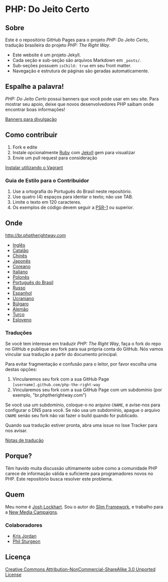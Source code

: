 # PHP: Do Jeito Certo

## Sobre

Este é o repositório GitHub Pages para o projeto _PHP: Do Jeito Certo_, tradução brasileira do projeto _PHP: The Right Way_.

* Este website é um projeto Jekyll.
* Cada seção e sub-seção são arquivos Markdown em `_posts/`.
* Sub-seções possuem `isChild: true` em seu front matter.
* Navegação e estrutura de páginas são geradas automaticamente.

## Espalhe a palavra!

_PHP: Do Jeito Certo_ possui banners que você pode usar em seu site. Para mostrar seu apoio, deixe que novos desenvolvedores PHP saibam onde encontrar boas informações!

[Banners para divulgação](http://br.phptherightway.com/banners.html)

## Como contribuir

1. Fork e edite
2. Instale opcionalmente [Ruby](https://rvm.io/rvm/install/) com [Jekyll](https://github.com/mojombo/jekyll/) gem para visualizar
3. Envie um pull request para consideração

[Instalar utilizando o Vagrant](vagrant.md)

### Guia de Estilo para o Contribuidor

1. Use a ortografia do Português do Brasil neste repositório.
2. Use quatro (4) espaços para identar o texto; não use TAB.
3. Limite o texto em 120 caracteres.
4. Os exemplos de código devem seguir a [PSR-1](http://www.php-fig.org/psr/psr-1/) ou superior.

## Onde

<http://br.phptherightway.com>

* [Inglês](http://www.phptherightway.com)
* [Catalão](http://ca.phptherightway.com)
* [Chinês](http://wulijun.github.com/php-the-right-way)
* [Japonês](http://ja.phptherightway.com)
* [Coreano](http://wafe.github.io/php-the-right-way)
* [Italiano](http://it.phptherightway.com)
* [Polonês](http://pl.phptherightway.com)
* [Português do Brasil](http://br.phptherightway.com)
* [Russo](http://getjump.github.io/ru-php-the-right-way)
* [Espanhol](http://es.phptherightway.com)
* [Ucraniano](http://iflista.github.com/php-the-right-way)
* [Búlgaro](http://bg.phptherightway.com)
* [Alemão](http://rwetzlmayr.github.io/php-the-right-way)
* [Turco](http://hkulekci.github.io/php-the-right-way/)
* [Esloveno](http://sl.phptherightway.com)

### Traduções

Se você tem interesse em traduzir _PHP: The Right Way_, faça o fork do repo no GitHub e publique seu fork para sua
própria conta do GitHub. Nós vamos vincular sua tradução a partir do documento principal.

Para evitar fragmentação e confusão para o leitor, por favor escolha uma destas opções:

1. Vincularemos seu fork com a sua GitHub Page `[username].github.com/php-the-right-way`
2. Vincularemos seu fork com a sua GitHub Page com um subdomínio (por exemplo, "br.phptherightway.com")

Se você usa um subdomínio, coloque-o no arquivo `CNAME`, e avíse-nos para configurar o DNS para você. Se não usa um
subdomínio, apague o arquivo `CNAME` senão seu fork não vai fazer o build quando for publicado.

Quando sua tradução estiver pronta, abra uma issue no Isse Tracker para nos avisar.

[Notas de tradução](notas_de_traducao.md)

## Porque?

Têm havido muita discussão ultimamente sobre como a comunidade PHP carece de informação válida e suficiente para programadores novos no PHP. Este repositório busca resolver este problema.

## Quem

Meu nome é [Josh Lockhart](http://twitter.com/codeguy). Sou o autor do [Slim Framework](http://www.slimframework.com/), e trabalho para a [New Media Campaigns](http://www.newmediacampaigns.com/).

### Colaboradores

* [Kris Jordan](http://krisjordan.com/)
* [Phil Sturgeon](http://philsturgeon.co.uk/)

## Licença

[Creative Commons Attribution-NonCommercial-ShareAlike 3.0 Unported License](http://creativecommons.org/licenses/by-nc-sa/3.0/)
